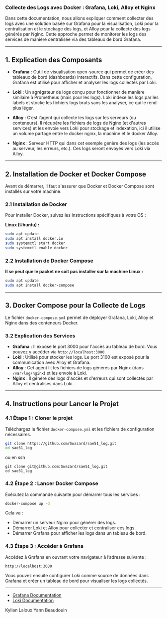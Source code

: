 ### Collecte des Logs avec Docker : Grafana, Loki, Alloy et Nginx

Dans cette documentation, nous allons expliquer comment collecter des logs avec une solution basée sur Grafana pour la visualisation, Loki pour la centralisation et le stockage des logs, et Alloy pour la collecte des logs générés par Nginx. Cette approche permet de monitorer les logs des services de manière centralisée via des tableaux de bord Grafana.

---

## **1. Explication des Composants**

- **Grafana** : Outil de visualisation open-source qui permet de créer des tableaux de bord (dashboards) interactifs. Dans cette configuration, Grafana est utilisé pour afficher et analyser les logs collectés par Loki.
  
- **Loki** : Un agrégateur de logs conçu pour fonctionner de manière similaire à Prometheus (mais pour les logs). Loki indexe les logs par les labels et stocke les fichiers logs bruts sans les analyser, ce qui le rend plus léger.

- **Alloy** : C’est l’agent qui collecte les logs sur les serveurs (ou conteneurs). Il récupère les fichiers de logs de Nginx (et d'autres services) et les envoie vers Loki pour stockage et indexation, ici il utilise un volume partagé entre le docker nginx, la machine et le docker Alloy.

- **Nginx** : Serveur HTTP qui dans cet exemple génère des logs (les accès au serveur, les erreurs, etc.). Ces logs seront envoyés vers Loki via Alloy.

---

## **2. Installation de Docker et Docker Compose**

Avant de démarrer, il faut s'assurer que Docker et Docker Compose sont installés sur votre machine.

### **2.1 Installation de Docker**
Pour installer Docker, suivez les instructions spécifiques à votre OS :

**Linux (Ubuntu) :**
```bash
sudo apt update
sudo apt install docker.io
sudo systemctl start docker
sudo systemctl enable docker
```


### **2.2 Installation de Docker Compose**
**Il se peut que le packet ne soit pas installer sur la machine Linux :**
```bash
sudo apt update
sudo apt install docker-compose
```

---

## **3. Docker Compose pour la Collecte de Logs**

Le fichier `docker-compose.yml` permet de déployer Grafana, Loki, Alloy et Nginx dans des conteneurs Docker.


### **3.2 Explication des Services**

- **Grafana** : Il expose le port 3000 pour l'accès au tableau de bord. Vous pouvez y accéder via `http://localhost:3000`.
- **Loki** : Utilisé pour stocker les logs. Le port 3100 est exposé pour la communication avec Alloy et Grafana.
- **Alloy** : Cet agent lit les fichiers de logs générés par Nginx (dans `/var/log/nginx`) et les envoie à Loki.
- **Nginx** : Il génère des logs d'accès et d'erreurs qui sont collectés par Alloy et centralisés dans Loki.

---

## **4. Instructions pour Lancer le Projet**

### **4.1 Étape 1 : Cloner le projet**
Téléchargez le fichier `docker-compose.yml` et les fichiers de configuration nécessaires.

```bash
git clone https://github.com/Swazard/sae51_log.git
cd sae51_log
```
ou en ssh
```
git clone git@github.com:Swazard/sae51_log.git
cd sae51_log
```
### **4.2 Étape 2 : Lancer Docker Compose**
Exécutez la commande suivante pour démarrer tous les services :

```bash
docker-compose up -d
```

Cela va :
- Démarrer un serveur Nginx pour générer des logs.
- Démarrer Loki et Alloy pour collecter et centraliser ces logs.
- Démarrer Grafana pour afficher les logs dans un tableau de bord.

### **4.3 Étape 3 : Accéder à Grafana**
Accédez à Grafana en ouvrant votre navigateur à l’adresse suivante :

```
http://localhost:3000
```

Vous pouvez ensuite configurer Loki comme source de données dans Grafana et créer un tableau de bord pour visualiser les logs collectés.

---

- [Grafana Documentation](https://grafana.com/docs/)
- [Loki Documentation](https://grafana.com/docs/loki/latest/)


Kylian Laloux
Yann Beaudouin
